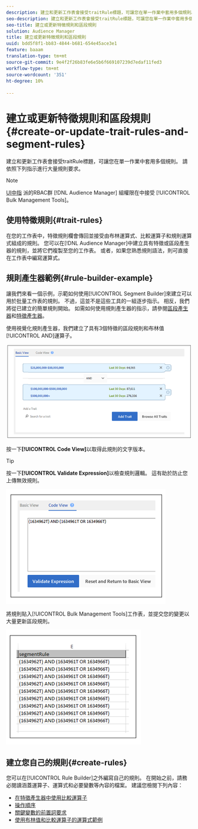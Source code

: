 ```yaml
---
description: 建立和更新工作表會接受traitRule標題，可讓您在單一作業中套用多個規則。 請依照下列指示進行大量規則要求。
seo-description: 建立和更新工作表會接受traitRule標題，可讓您在單一作業中套用多個規則。 請依照下列指示進行大量規則要求。
seo-title: 建立或更新特徵規則和區段規則
solution: Audience Manager
title: 建立或更新特徵規則和區段規則
uuid: bdd5f8f1-bb83-4844-b681-654e45ace3e1
feature: baaam
translation-type: tm+mt
source-git-commit: 9e4f2f26b83fe6e5b6f669107239d7edaf11fed3
workflow-type: tm+mt
source-wordcount: '351'
ht-degree: 10%

---
```



# 建立或更新特徵規則和區段規則{#create-or-update-trait-rules-and-segment-rules}

建立和更新工作表會接受traitRule標題，可讓您在單一作業中套用多個規則。 請依照下列指示進行大量規則要求。

<!-- 

<p>c_bulk_rules.xml </p>

 -->

>[!NOTE]
>
>[UI中指](../../features/administration/administration-overview.md) 派的RBAC群 [!DNL Audience Manager] 組權限在中接受 [!UICONTROL Bulk Management Tools]。

## 使用特徵規則{#trait-rules}

在您的工作表中，特徵規則欄會傳回並接受由布林運算式、比較運算子和規則運算式組成的規則。 您可以在[!DNL Audience Manager]中建立具有特徵或區段產生器的規則，並將它們複製至您的工作表。 或者，如果您熟悉規則語法，則可直接在工作表中編寫運算式。

## 規則產生器範例{#rule-builder-example}

讓我們來看一個示例，示範如何使用[!UICONTROL Segment Builder]來建立可以用於批量工作表的規則。 不過，這並不是這些工具的一組逐步指示。 相反，我們將從已建立的簡單規則開始。 如需如何使用規則產生器的指示，請參閱[區段產生器](../../features/segments/segment-builder.md)和[特徵產生器](../../features/traits/about-trait-builder.md)。

使用視覺化規則產生器，我們建立了具有3個特徵的區段規則和布林值[!UICONTROL AND]運算子。

![](assets/visualrule.png)

按一下&#x200B;**[!UICONTROL Code View]**&#x200B;以取得此規則的文字版本。

>[!TIP]
>
>按一下&#x200B;**[!UICONTROL Validate Expression]**&#x200B;以檢查規則邏輯。 這有助於防止您上傳無效規則。

![](assets/coderule.png)

將規則貼入[!UICONTROL Bulk Management Tools]工作表，並提交您的變更以大量更新區段規則。

![](assets/segmentrule.png)

## 建立您自己的規則{#create-rules}

您可以在[!UICONTROL Rule Builder]之外編寫自己的規則。 在開始之前，請務必閱讀涵蓋運算子、運算式和必要變數等內容的檔案。 建議您檢閱下列內容：

* [在特徵產生器中使用比較運算子](../../features/traits/trait-comparison-operators.md)
* [操作順序](../../features/traits/trait-operator-precedence.md)
* [關鍵變數的前置詞要求](../../features/traits/trait-variable-prefixes.md)
* [使用布林值和比較運算子的運算式範例](../../features/traits/trait-expression-samples.md)

